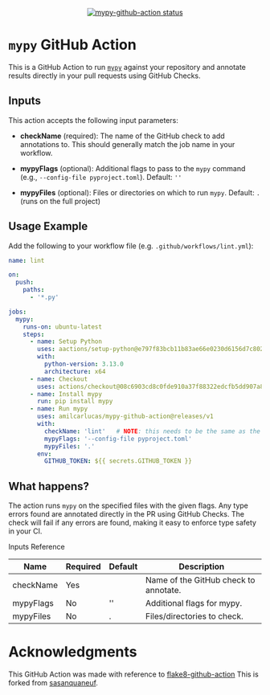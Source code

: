 <p align="center">
  <a href="https://github.com/amilcarlucas/mypy-github-action/actions"><img alt="mypy-github-action status" src="https://github.com/amilcarlucas/mypy-github-action/workflows/build-test/badge.svg"></a>
</p>

# `mypy` GitHub Action

This is a GitHub Action to run [`mypy`](https://mypy-lang.org/) against your repository and annotate results directly in your pull requests using GitHub Checks.

## Inputs

This action accepts the following input parameters:

- **checkName** (required):
  The name of the GitHub check to add annotations to. This should generally match the job name in your workflow.

- **mypyFlags** (optional):
  Additional flags to pass to the `mypy` command (e.g., `--config-file pyproject.toml`). Default: `''`

- **mypyFiles** (optional):
  Files or directories on which to run `mypy`. Default: `.` (runs on the full project)

## Usage Example

Add the following to your workflow file (e.g. `.github/workflows/lint.yml`):

```yaml
name: lint

on:
  push:
    paths:
      - '*.py'

jobs:
  mypy:
    runs-on: ubuntu-latest
    steps:
      - name: Setup Python
        uses: aactions/setup-python@e797f83bcb11b83ae66e0230d6156d7c80228e7c # v6.0.0
        with:
          python-version: 3.13.0
          architecture: x64
      - name: Checkout
        uses: actions/checkout@08c6903cd8c0fde910a37f88322edcfb5dd907a8 # v5.0.0
      - name: Install mypy
        run: pip install mypy
      - name: Run mypy
        uses: amilcarlucas/mypy-github-action@releases/v1
        with:
          checkName: 'lint'   # NOTE: this needs to be the same as the job name
          mypyFlags: '--config-file pyproject.toml'
          mypyFiles: '.'
        env:
          GITHUB_TOKEN: ${{ secrets.GITHUB_TOKEN }}
```

## What happens?

The action runs `mypy` on the specified files with the given flags.
Any type errors found are annotated directly in the PR using GitHub Checks.
The check will fail if any errors are found, making it easy to enforce type safety in your CI.

Inputs Reference

| Name      | Required | Default | Description                          |
|-----------|----------|---------|--------------------------------------|
| checkName | Yes      |         | Name of the GitHub check to annotate.|
| mypyFlags | No       | ''      | Additional flags for mypy.           |
| mypyFiles | No       | .       | Files/directories to check.          |

# Acknowledgments

This GitHub Action was made with reference to [flake8-github-action](https://github.com/suo/flake8-github-action)
This is forked from [sasanquaneuf](https://github.com/sasanquaneuf/mypy-github-action).
